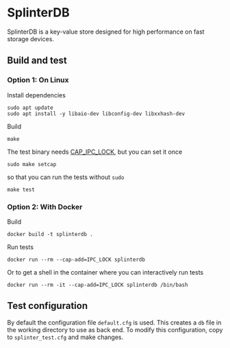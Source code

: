 # SplinterDB
SplinterDB is a key-value store designed for high performance on fast storage devices.

## Build and test

### Option 1: On Linux
Install dependencies
```
sudo apt update
sudo apt install -y libaio-dev libconfig-dev libxxhash-dev
```

Build
```
make
```

The test binary needs [CAP_IPC_LOCK](https://man7.org/linux/man-pages/man7/capabilities.7.html), but you can set it once
```
sudo make setcap
```

so that you can run the tests without `sudo`
```
make test
```

### Option 2: With Docker
Build
```
docker build -t splinterdb .
```

Run tests
```
docker run --rm --cap-add=IPC_LOCK splinterdb
```

Or to get a shell in the container where you can interactively run tests
```
docker run --rm -it --cap-add=IPC_LOCK splinterdb /bin/bash
```

## Test configuration
By default the configuration file `default.cfg` is used. This creates a `db` file in the working directory to use as back end. To modify this configuration, copy to `splinter_test.cfg` and make changes.
